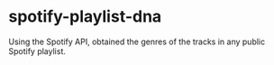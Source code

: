 # spotify-playlist-dna
Using the Spotify API, obtained the genres of the tracks in any public Spotify playlist.
